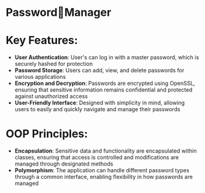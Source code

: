 # <p>Password🔑Manager</p>

# Key Features:
* __User Authentication__: User's can log in with a master password, which is securely hashed for protection
* __Password Storage__: Users can add, view, and delete passwords for various applications
* __Encryption and Decryption__: Passwords are encrypted using OpenSSL, ensuring that sensitive information remains confidential and protected against unauthorized access
* __User-Friendly Interface__: Designed with simplicity in mind, allowing users to easily and quickly navigate and manage their passwords

# OOP Principles:
* __Encapsulation__: Sensitive data and functionality are encapsulated within classes, ensuring that access is controlled and modifications are managed through designated methods
* __Polymorphism__: The application can handle different password types through a common interface, enabling flexibility in how passwords are managed
